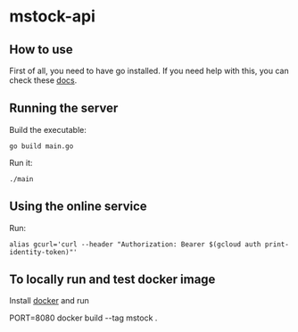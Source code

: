 # mstock-api

## How to use

First of all, you need to have go installed. If you need help with this, you can check these [docs](https://golang.org/doc/).

## Running the server

Build the executable:

`go build main.go`

Run it:

`./main`

## Using the online service

Run:

`alias gcurl='curl --header "Authorization: Bearer $(gcloud auth print-identity-token)"'`

## To locally run and test docker image

Install [docker](https://docs.docker.com/install/) and run

PORT=8080 docker build --tag mstock .
